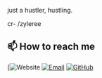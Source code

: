 just a hustler, hustling.

cr- /zyleree
## 📫 How to reach me
[![Website](https://)
[![Email](https://img.shields.io/badge/Email-D14836?style=for-the-badge&logo=gmail&logoColor=white)](creamemepied@gmail.com)
[![GitHub](https://img.shields.io/badge/GitHub-100000?style=for-the-badge&logo=github&logoColor=white)](https://github.com/creamemepied)
